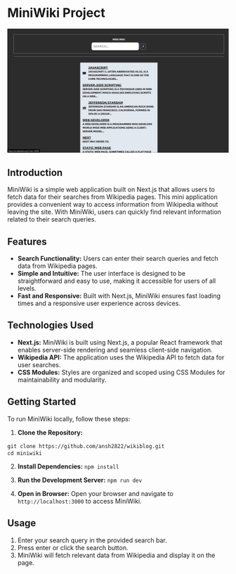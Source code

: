 # MiniWiki Project 
![Wiki](Wiki.png)

## Introduction
MiniWiki is a simple web application built on Next.js that allows users to fetch data for their searches from Wikipedia pages. This mini application provides a convenient way to access information from Wikipedia without leaving the site. With MiniWiki, users can quickly find relevant information related to their search queries.

## Features
- **Search Functionality:** Users can enter their search queries and fetch data from Wikipedia pages.
- **Simple and Intuitive:** The user interface is designed to be straightforward and easy to use, making it accessible for users of all levels.
- **Fast and Responsive:** Built with Next.js, MiniWiki ensures fast loading times and a responsive user experience across devices.

## Technologies Used
- **Next.js:** MiniWiki is built using Next.js, a popular React framework that enables server-side rendering and seamless client-side navigation.
- **Wikipedia API:** The application uses the Wikipedia API to fetch data for user searches.
- **CSS Modules:** Styles are organized and scoped using CSS Modules for maintainability and modularity.

## Getting Started
To run MiniWiki locally, follow these steps:

1. **Clone the Repository:**
  ```
  git clone https://github.com/ansh2822/wikiblog.git
  cd miniwiki
  ```

2. **Install Dependencies:**
  `npm install`

3. **Run the Development Server:**
  `npm run dev`

4. **Open in Browser:**
Open your browser and navigate to `http://localhost:3000` to access MiniWiki.

## Usage
1. Enter your search query in the provided search bar.
2. Press enter or click the search button.
3. MiniWiki will fetch relevant data from Wikipedia and display it on the page.


